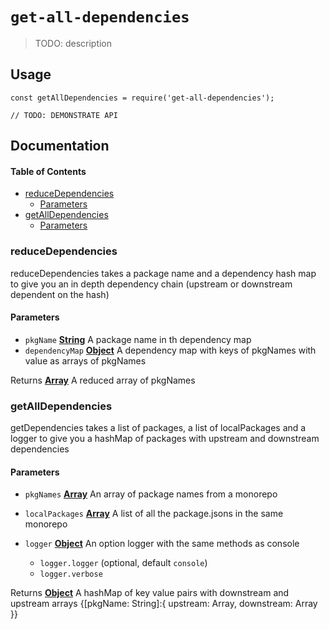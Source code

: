 # `get-all-dependencies`

> TODO: description

## Usage

    const getAllDependencies = require('get-all-dependencies');

    // TODO: DEMONSTRATE API

## Documentation

<!-- Generated by documentation.js. Update this documentation by updating the source code. -->

#### Table of Contents

*   [reduceDependencies](#reducedependencies)
    *   [Parameters](#parameters)
*   [getAllDependencies](#getalldependencies)
    *   [Parameters](#parameters-1)

### reduceDependencies

reduceDependencies takes a package name and a dependency hash map to give you
an in depth dependency chain (upstream or downstream dependent on the hash)

#### Parameters

*   `pkgName` **[String](https://developer.mozilla.org/docs/Web/JavaScript/Reference/Global_Objects/String)** A package name in th dependency map
*   `dependencyMap` **[Object](https://developer.mozilla.org/docs/Web/JavaScript/Reference/Global_Objects/Object)** A dependency map with keys of pkgNames with
    value as arrays of pkgNames

Returns **[Array](https://developer.mozilla.org/docs/Web/JavaScript/Reference/Global_Objects/Array)** A reduced array of pkgNames

### getAllDependencies

getDependencies takes a list of packages, a list of localPackages and a logger
to give you a hashMap of packages with upstream and downstream dependencies

#### Parameters

*   `pkgNames` **[Array](https://developer.mozilla.org/docs/Web/JavaScript/Reference/Global_Objects/Array)** An array of package names from a monorepo
*   `localPackages` **[Array](https://developer.mozilla.org/docs/Web/JavaScript/Reference/Global_Objects/Array)** A list of all the package.jsons in the same monorepo
*   `logger` **[Object](https://developer.mozilla.org/docs/Web/JavaScript/Reference/Global_Objects/Object)** An option logger with the same methods as console

    *   `logger.logger`  &#x20;(optional, default `console`)
    *   `logger.verbose` &#x20;

Returns **[Object](https://developer.mozilla.org/docs/Web/JavaScript/Reference/Global_Objects/Object)** A hashMap of key value pairs with downstream and upstream arrays
{\[pkgName: String]:{ upstream: Array, downstream: Array }}
